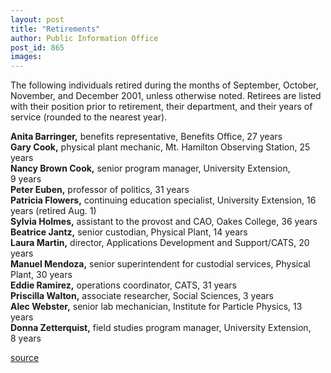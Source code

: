 ```yaml
---
layout: post
title: "Retirements"
author: Public Information Office
post_id: 865
images:
---
```


<p>
  The following individuals retired during the months of September, October, November, and December 2001, unless otherwise noted. Retirees are listed with their position prior to retirement, their department, and their years of service (rounded to the nearest year).
</p>
<p>
  <b>Anita Barringer,</b> benefits representative, Benefits Office, 27 years<br>
  <b>Gary Cook,</b> physical plant mechanic, Mt. Hamilton Observing Station, 25 years<br>
  <b>Nancy Brown Cook,</b> senior program manager, University Extension,<br>
  9 years<br>
  <b>Peter Euben,</b> professor of politics, 31 years<br>
  <b>Patricia Flowers,</b> continuing education specialist, University Extension, 16 years (retired Aug. 1)<br>
  <b>Sylvia Holmes,</b> assistant to the provost and CAO, Oakes College, 36 years<br>
  <b>Beatrice Jantz,</b> senior custodian, Physical Plant, 14 years<br>
  <b>Laura Martin,</b> director, Applications Development and Support/CATS, 20 years<br>
  <b>Manuel Mendoza,</b> senior superintendent for custodial services, Physical Plant, 30 years<br>
  <b>Eddie Ramirez,</b> operations coordinator, CATS, 31 years<br>
  <b>Priscilla Walton,</b> associate researcher, Social Sciences, 3 years<br>
  <b>Alec Webster,</b> senior lab mechanician, Institute for Particle Physics, 13 years<br>
  <b>Donna Zetterquist,</b> field studies program manager, University Extension,<br>
  8 years
</p>
<p>

[source](http://www1.ucsc.edu/currents/01-02/01-28/retirements.html "Permalink to retirements")
